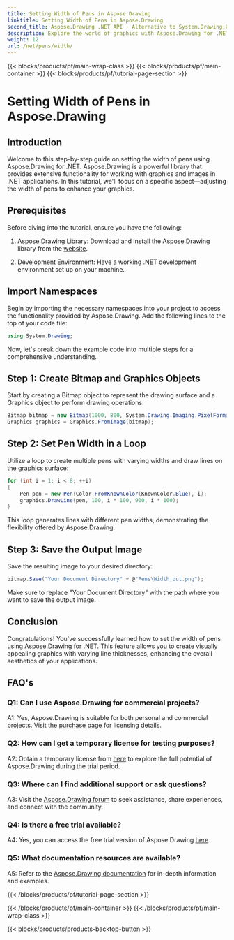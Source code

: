 ```yaml
---
title: Setting Width of Pens in Aspose.Drawing
linktitle: Setting Width of Pens in Aspose.Drawing
second_title: Aspose.Drawing .NET API - Alternative to System.Drawing.Common
description: Explore the world of graphics with Aspose.Drawing for .NET. Learn how to set pen widths dynamically for stunning visuals. Get started with our step-by-step guide.
weight: 12
url: /net/pens/width/
---
```


{{< blocks/products/pf/main-wrap-class >}}
{{< blocks/products/pf/main-container >}}
{{< blocks/products/pf/tutorial-page-section >}}

# Setting Width of Pens in Aspose.Drawing

## Introduction

Welcome to this step-by-step guide on setting the width of pens using Aspose.Drawing for .NET. Aspose.Drawing is a powerful library that provides extensive functionality for working with graphics and images in .NET applications. In this tutorial, we'll focus on a specific aspect—adjusting the width of pens to enhance your graphics.

## Prerequisites

Before diving into the tutorial, ensure you have the following:

1. Aspose.Drawing Library: Download and install the Aspose.Drawing library from the [website](https://releases.aspose.com/drawing/net/).

2. Development Environment: Have a working .NET development environment set up on your machine.

## Import Namespaces

Begin by importing the necessary namespaces into your project to access the functionality provided by Aspose.Drawing. Add the following lines to the top of your code file:

```csharp
using System.Drawing;
```

Now, let's break down the example code into multiple steps for a comprehensive understanding.

## Step 1: Create Bitmap and Graphics Objects

Start by creating a Bitmap object to represent the drawing surface and a Graphics object to perform drawing operations:

```csharp
Bitmap bitmap = new Bitmap(1000, 800, System.Drawing.Imaging.PixelFormat.Format32bppPArgb);
Graphics graphics = Graphics.FromImage(bitmap);
```

## Step 2: Set Pen Width in a Loop

Utilize a loop to create multiple pens with varying widths and draw lines on the graphics surface:

```csharp
for (int i = 1; i < 8; ++i)
{
    Pen pen = new Pen(Color.FromKnownColor(KnownColor.Blue), i);
    graphics.DrawLine(pen, 100, i * 100, 900, i * 100);
}
```

This loop generates lines with different pen widths, demonstrating the flexibility offered by Aspose.Drawing.

## Step 3: Save the Output Image

Save the resulting image to your desired directory:

```csharp
bitmap.Save("Your Document Directory" + @"Pens\Width_out.png");
```

Make sure to replace "Your Document Directory" with the path where you want to save the output image.

## Conclusion

Congratulations! You've successfully learned how to set the width of pens using Aspose.Drawing for .NET. This feature allows you to create visually appealing graphics with varying line thicknesses, enhancing the overall aesthetics of your applications.

## FAQ's

### Q1: Can I use Aspose.Drawing for commercial projects?

A1: Yes, Aspose.Drawing is suitable for both personal and commercial projects. Visit the [purchase page](https://purchase.aspose.com/buy) for licensing details.

### Q2: How can I get a temporary license for testing purposes?

A2: Obtain a temporary license from [here](https://purchase.aspose.com/temporary-license/) to explore the full potential of Aspose.Drawing during the trial period.

### Q3: Where can I find additional support or ask questions?

A3: Visit the [Aspose.Drawing forum](https://forum.aspose.com/c/diagram/17) to seek assistance, share experiences, and connect with the community.

### Q4: Is there a free trial available?

A4: Yes, you can access the free trial version of Aspose.Drawing [here](https://releases.aspose.com/).

### Q5: What documentation resources are available?

A5: Refer to the [Aspose.Drawing documentation](https://reference.aspose.com/drawing/net/) for in-depth information and examples.

{{< /blocks/products/pf/tutorial-page-section >}}

{{< /blocks/products/pf/main-container >}}
{{< /blocks/products/pf/main-wrap-class >}}

{{< blocks/products/products-backtop-button >}}
